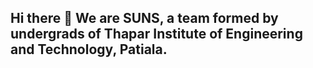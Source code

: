 ## Hi there 👋 We are SUNS, a team formed by undergrads of Thapar Institute of Engineering and Technology, Patiala.
